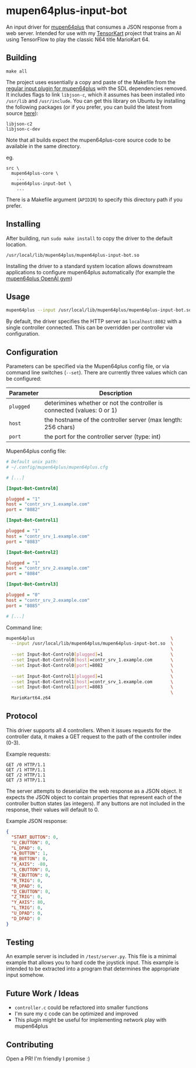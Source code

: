 mupen64plus-input-bot
=====================

An input driver for [mupen64plus](https://github.com/mupen64plus/mupen64plus-core) that consumes a JSON response from a web server. Intended for use with my [TensorKart](https://github.com/kevinhughes27/TensorKart) project that trains an AI using TensorFlow to play the classic N64 title MarioKart 64.


Building
--------
```shell
make all
```

The project uses essentially a copy and paste of the Makefile from the [regular input plugin for mupen64plus](https://github.com/mupen64plus/mupen64plus-input-sdl) with the SDL dependencies removed. It includes flags to link `libjson-c`, which it assumes has been installed into `/usr/lib` and `/usr/include`. You can get this library on Ubuntu by installing the following packages (or if you prefer, you can build the latest from source [here](https://github.com/json-c/json-c)):
```
libjson-c2
libjson-c-dev
```

Note that all builds expect the mupen64plus-core source code to be available in the same directory.

eg.
```
src \
  mupen64plus-core \
    ...
  mupen64plus-input-bot \
    ...
```

There is a Makefile argument (`APIDIR`) to specify this directory path if you prefer.


Installing
----------

After building, run `sudo make install` to copy the driver to the default location.

```
/usr/local/lib/mupen64plus/mupen64plus-input-bot.so
```

Installing the driver to a standard system location allows downstream applications to configure mupen64plus automatically (for example the [mupen64plus OpenAI gym](https://github.com/bzier/gym-mupen64plus))

Usage
-----
```sh
mupen64plus --input /usr/local/lib/mupen64plus/mupen64plus-input-bot.so MarioKart64.z64
```

By default, the driver specifies the HTTP server as `localhost:8082` with a single controller connected. This can be overridden per controller via configuration. 

Configuration
-------------
Parameters can be specified via the Mupen64plus config file, or via command line switches (`--set`). There are currently three values which can be configured:

| Parameter | Description                                                             |
| --------- | ----------------------------------------------------------------------- |
| `plugged` | deterimines whether or not the controller is connected (values: 0 or 1) |
| `host`    | the hostname of the controller server (max length: 256 chars)           |
| `port`    | the port for the controller server (type: int)                          |

Mupen64plus config file:
```ini
# Default unix path:
# ~/.config/mupen64plus/mupen64plus.cfg

# [...]

[Input-Bot-Control0]

plugged = "1"
host = "contr_srv_1.example.com"
port = "8082"

[Input-Bot-Control1]

plugged = "1"
host = "contr_srv_1.example.com"
port = "8083"

[Input-Bot-Control2]

plugged = "1"
host = "contr_srv_2.example.com"
port = "8084"

[Input-Bot-Control3]

plugged = "0"
host = "contr_srv_2.example.com"
port = "8085"

# [...]
```

Command line:
```sh
mupen64plus                                                    \
  --input /usr/local/lib/mupen64plus/mupen64plus-input-bot.so  \
                                                               \
  --set Input-Bot-Control0[plugged]=1                          \
  --set Input-Bot-Control0[host]=contr_srv_1.example.com       \
  --set Input-Bot-Control0[port]=8082                          \
                                                               \
  --set Input-Bot-Control1[plugged]=1                          \
  --set Input-Bot-Control1[host]=contr_srv_1.example.com       \
  --set Input-Bot-Control1[port]=8083                          \
                                                               \
  MarioKart64.z64
```


Protocol
--------

This driver supports all 4 controllers. When it issues requests for the controller data, it makes a GET request to the path of the controller index (0-3).

Example requests:
```
GET /0 HTTP/1.1
GET /1 HTTP/1.1
GET /2 HTTP/1.1
GET /3 HTTP/1.1
```

The server attempts to deserialize the web response as a JSON object. It expects the JSON object to contain properties that represent each of the controller button states (as integers). If any buttons are not included in the response, their values will default to 0.

Example JSON response:
```json
{
  "START_BUTTON": 0,
  "U_CBUTTON": 0,
  "L_DPAD": 0,
  "A_BUTTON": 1,
  "B_BUTTON": 0,
  "X_AXIS": -80,
  "L_CBUTTON": 0,
  "R_CBUTTON": 0,
  "R_TRIG": 0,
  "R_DPAD": 0,
  "D_CBUTTON": 0,
  "Z_TRIG": 0,
  "Y_AXIS": 80,
  "L_TRIG": 0,
  "U_DPAD": 0,
  "D_DPAD": 0
}
```


Testing
-------
An example server is included in `/test/server.py`. This file is a minimal example that allows you to hard code the joystick input. This example is intended to be extracted into a program that determines the appropriate input somehow.


Future Work / Ideas
-------------------
* `controller.c` could be refactored into smaller functions
* I'm sure my c code can be optimized and improved
* This plugin might be useful for implementing network play with mupen64plus


Contributing
------------
Open a PR! I'm friendly I promise :)
